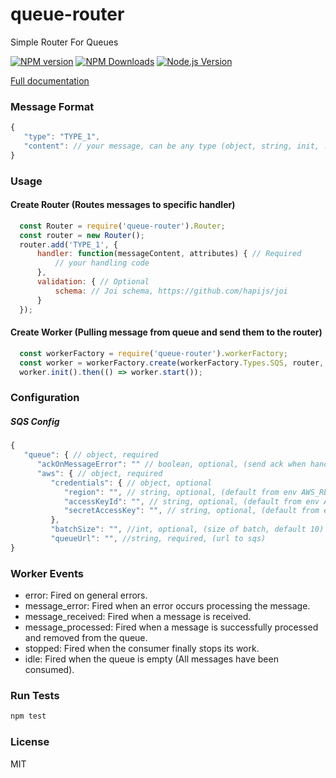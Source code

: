 # queue-router
Simple Router For Queues

[![NPM version](https://img.shields.io/npm/v/queue-router.svg?style=flat)](https://npmjs.org/package/queue-router)
[![NPM Downloads](https://img.shields.io/npm/dm/queue-router.svg?style=flat)](https://npmjs.org/package/queue-router)
[![Node.js Version](https://img.shields.io/node/v/queue-router.svg?style=flat)](http://nodejs.org/download/)

[Full documentation](https://github.com/ramimoshe/queue-router/wiki/Getting-started)

### Message Format 
```js
{
   "type": "TYPE_1",
   "content": // your message, can be any type (object, string, init, ...)
}
```

 
### Usage

#### Create Router (Routes messages to specific handler)
```js
  const Router = require('queue-router').Router;
  const router = new Router();
  router.add('TYPE_1', {
      handler: function(messageContent, attributes) { // Required
          // your handling code
      },
      validation: { // Optional
          schema: // Joi schema, https://github.com/hapijs/joi 
      }
  });
```

#### Create Worker (Pulling message from queue and send them to the router)
```js
  const workerFactory = require('queue-router').workerFactory;
  const worker = workerFactory.create(workerFactory.Types.SQS, router, config);
  worker.init().then(() => worker.start());
```


### Configuration
  
##### SQS Config
``` js
{
   "queue": { // object, required
      "ackOnMessageError": "" // boolean, optional, (send ack when handle function failed, default true)
      "aws": { // object, required
         "credentials": { // object, optional
            "region": "", // string, optional, (default from env AWS_REGION)
            "accessKeyId": "", // string, optional, (default from env AWS_ACCESS_KEY_ID)
            "secretAccessKey": "", // string, optional, (default from env secretAccessKey)
         },
         "batchSize": "", //int, optional, (size of batch, default 10)
         "queueUrl": "", //string, required, (url to sqs)
}
```

### Worker Events
- error:              Fired on general errors.
- message_error:      Fired when an error occurs processing the message.
- message_received:   Fired when a message is received.
- message_processed:  Fired when a message is successfully processed and removed from the queue.
- stopped:            Fired when the consumer finally stops its work.
- idle:               Fired when the queue is empty (All messages have been consumed).


### Run Tests
```bash
npm test
```


### License
MIT
